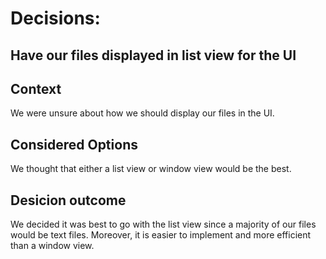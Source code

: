 # Decisions: 


## **Have our files displayed in list view for the UI**

## Context

  We were unsure about how we should display our files in the UI.

## Considered Options

  We thought that either a list view or window view would be the best. 

## Desicion outcome

  We decided it was best to go with the list view since a majority of our files would be text files. Moreover, it is easier to implement and more efficient than a window view. 





